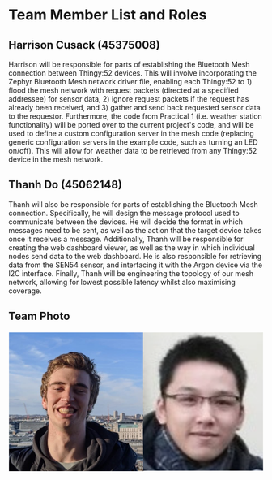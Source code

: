 # Team Member List and Roles

## Harrison Cusack (45375008)
Harrison will be responsible for parts of establishing the Bluetooth Mesh connection between Thingy:52 devices. This will involve incorporating the Zephyr Bluetooth Mesh network driver file, enabling each Thingy:52 to 1) flood the mesh network with request packets (directed at a specified addressee) for sensor data, 2) ignore request packets if the request has already been received, and 3) gather and send back requested sensor data to the requestor. Furthermore, the code from Practical 1 (i.e. weather station functionality) will be ported over to the current project's code, and will be used to define a custom configuration server in the mesh code (replacing generic configuration servers in the example code, such as turning an LED on/off). This will allow for weather data to be retrieved from any Thingy:52 device in the mesh network. 


## Thanh Do (45062148)
Thanh will also be responsible for parts of establishing the Bluetooth Mesh connection. Specifically, he will design the message protocol used to communicate between the devices. He will decide the format in which messages need to be sent, as well as the action that the target device takes once it receives a message. Additionally, Thanh will be responsible for creating the web dashboard viewer, as well as the way in which individual nodes send data to the web dashboard. He is also responsible for retrieving data from the SEN54 sensor, and interfacing it with the Argon device via the I2C interface. Finally, Thanh will be engineering the topology of our mesh network, allowing for lowest possible latency whilst also maximising coverage.


## Team Photo
![fifth](https://github.com/HarrisonCusack/csse4011-green-medusa/blob/main/milestone/team_photo.PNG)

